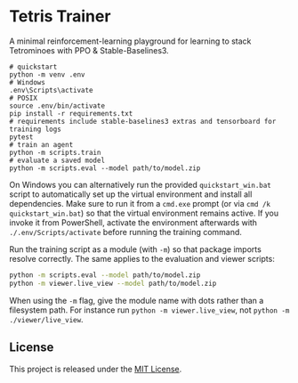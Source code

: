 
# Tetris Trainer

A minimal reinforcement-learning playground for learning to stack Tetrominoes
with PPO & Stable-Baselines3.

```
# quickstart
python -m venv .env
# Windows
.env\Scripts\activate
# POSIX
source .env/bin/activate
pip install -r requirements.txt
# requirements include stable-baselines3 extras and tensorboard for training logs
pytest
# train an agent
python -m scripts.train
# evaluate a saved model
python -m scripts.eval --model path/to/model.zip
```

On Windows you can alternatively run the provided `quickstart_win.bat`
script to automatically set up the virtual environment and install all
dependencies. Make sure to run it from a `cmd.exe` prompt (or via
`cmd /k quickstart_win.bat`) so that the virtual environment remains
active. If you invoke it from PowerShell, activate the environment
afterwards with `./.env/Scripts/activate` before running the training
command.

Run the training script as a module (with `-m`) so that package imports
resolve correctly. The same applies to the evaluation and viewer
scripts:

```bash
python -m scripts.eval --model path/to/model.zip
python -m viewer.live_view --model path/to/model.zip
```

When using the `-m` flag, give the module name with dots rather than a
filesystem path. For instance run `python -m viewer.live_view`, not
`python -m ./viewer/live_view`.

## License

This project is released under the [MIT License](LICENSE).

